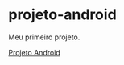 # projeto-android
 Meu primeiro projeto.

 <a href="https://andre-sanosds.github.io/projeto-android/" target="_blank" rel="external">Projeto Android</a>
